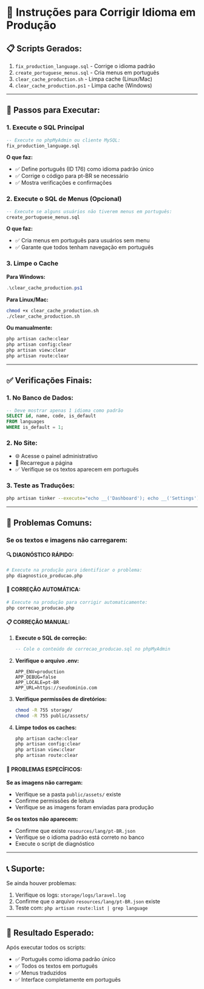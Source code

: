 # 🚀 Instruções para Corrigir Idioma em Produção

## 📋 **Scripts Gerados:**

1. `fix_production_language.sql` - Corrige o idioma padrão
2. `create_portuguese_menus.sql` - Cria menus em português
3. `clear_cache_production.sh` - Limpa cache (Linux/Mac)
4. `clear_cache_production.ps1` - Limpa cache (Windows)

---

## 🔧 **Passos para Executar:**

### **1. Execute o SQL Principal**
```sql
-- Execute no phpMyAdmin ou cliente MySQL:
fix_production_language.sql
```

**O que faz:**
- ✅ Define português (ID 176) como idioma padrão único
- ✅ Corrige o código para pt-BR se necessário
- ✅ Mostra verificações e confirmações

### **2. Execute o SQL de Menus (Opcional)**
```sql
-- Execute se alguns usuários não tiverem menus em português:
create_portuguese_menus.sql
```

**O que faz:**
- ✅ Cria menus em português para usuários sem menu
- ✅ Garante que todos tenham navegação em português

### **3. Limpe o Cache**

**Para Windows:**
```powershell
.\clear_cache_production.ps1
```

**Para Linux/Mac:**
```bash
chmod +x clear_cache_production.sh
./clear_cache_production.sh
```

**Ou manualmente:**
```bash
php artisan cache:clear
php artisan config:clear
php artisan view:clear
php artisan route:clear
```

---

## ✅ **Verificações Finais:**

### **1. No Banco de Dados:**
```sql
-- Deve mostrar apenas 1 idioma como padrão
SELECT id, name, code, is_default 
FROM languages 
WHERE is_default = 1;
```

### **2. No Site:**
- 🌐 Acesse o painel administrativo
- 🔄 Recarregue a página
- ✅ Verifique se os textos aparecem em português

### **3. Teste as Traduções:**
```bash
php artisan tinker --execute="echo __('Dashboard'); echo __('Settings');"
```

---

## 🚨 **Problemas Comuns:**

### **Se os textos e imagens não carregarem:**

#### **🔍 DIAGNÓSTICO RÁPIDO:**
```bash
# Execute na produção para identificar o problema:
php diagnostico_producao.php
```

#### **🔧 CORREÇÃO AUTOMÁTICA:**
```bash
# Execute na produção para corrigir automaticamente:
php correcao_producao.php
```

#### **📋 CORREÇÃO MANUAL:**

1. **Execute o SQL de correção:**
   ```sql
   -- Cole o conteúdo de correcao_producao.sql no phpMyAdmin
   ```

2. **Verifique o arquivo .env:**
   ```env
   APP_ENV=production
   APP_DEBUG=false
   APP_LOCALE=pt-BR
   APP_URL=https://seudominio.com
   ```

3. **Verifique permissões de diretórios:**
   ```bash
   chmod -R 755 storage/
   chmod -R 755 public/assets/
   ```

4. **Limpe todos os caches:**
   ```bash
   php artisan cache:clear
   php artisan config:clear
   php artisan view:clear
   php artisan route:clear
   ```

#### **🎯 PROBLEMAS ESPECÍFICOS:**

**Se as imagens não carregam:**
- Verifique se a pasta `public/assets/` existe
- Confirme permissões de leitura
- Verifique se as imagens foram enviadas para produção

**Se os textos não aparecem:**
- Confirme que existe `resources/lang/pt-BR.json`
- Verifique se o idioma padrão está correto no banco
- Execute o script de diagnóstico

---

## 📞 **Suporte:**

Se ainda houver problemas:
1. Verifique os logs: `storage/logs/laravel.log`
2. Confirme que o arquivo `resources/lang/pt-BR.json` existe
3. Teste com: `php artisan route:list | grep language`

---

## 🎯 **Resultado Esperado:**

Após executar todos os scripts:
- ✅ Português como idioma padrão único
- ✅ Todos os textos em português
- ✅ Menus traduzidos
- ✅ Interface completamente em português
